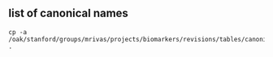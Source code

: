 

## list of canonical names

```
cp -a /oak/stanford/groups/mrivas/projects/biomarkers/revisions/tables/canonical_trait_names.txt .
```

